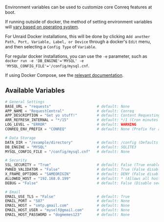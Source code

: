Environment variables can be used to customize core Conreq features at boot.

If running outside of docker, the method of setting environment variables will [vary based on operating system](https://www.twilio.com/blog/2017/01/how-to-set-environment-variables.html).

For Unraid Docker installations, this will be done by clicking `Add another Path, Port, Variable, Label, or Device` through a docker's `Edit` menu, and then selecting a `Config Type` of `Variable`.

For regular docker installations, you can use the `-e` parameter, such as `docker run -e 'DB_ENGINE'='MYSQL' -e 'MYSQL_CONFIG_FILE'='/config/mysql.cnf`.

If using Docker Compose, see the [relevant documentation](https://docs.docker.com/compose/environment-variables/#set-environment-variables-in-containers).

## Available Variables

```python
# General Settings
BASE_URL = "requests"                     # default: None
APP_NAME = "RequestCentral"               # default: Conreq
APP_DESCRIPTION = "Get yo stuff!"         # default: Content Requesting
ARR_REFRESH_INTERNAL = "*/15"             # default: */1 (Cron minutes for Sonarr/Radarr library refresh)
LOG_LEVEL = "ERROR"                       # default: WARNING
CONREQ_ENV_PREFIX = "CONREQ"              # default: None (Prefix for all these environment variables)

# Data Storage
DATA_DIR = "/example/directory"           # default: /config (Defaults to "data/" outside of docker)
DB_ENGINE = "MYSQL"                       # default: SQLITE3
MYSQL_CONFIG_FILE = "/config/mysql.cnf"   # default: None

# Security
SSL_SECURITY = "True"                     # default: False (True enables advanced SSL security features)
PWNED_VALIDATOR = "False"                 # default: True (False disables checking for compromised passwords)
X_FRAME_OPTIONS = "SAMEORIGIN"            # default: DENY (False disables X-Frame-Options)
ALLOWED_HOST = "192.168.0.199"            # default: * (Allows all hosts)
DEBUG = "False"                           # default: False (Disable security features, only enable this during development. Defaults to True outside of docker.)

# Email
EMAIL_USE_TLS = "False"                   # default: True
EMAIL_PORT = "587"                        # default: None
EMAIL_HOST = "smtp.gmail.com"             # default: None
EMAIL_HOST_USER = "myself@gmail.com"      # default: None
EMAIL_HOST_PASSWORD = "dogmemes123"       # default: None
```
